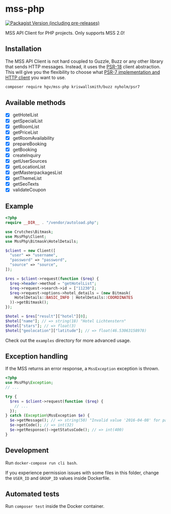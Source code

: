# mss-php

[![Packagist Version (including pre-releases)](https://img.shields.io/packagist/v/hgv/mss-php.svg?include_prereleases&style=flat-square)](https://packagist.org/packages/hgv/mss-php)

MSS API Client for PHP projects.
Only supports MSS 2.0!

## Installation

The MSS API Client is not hard coupled to Guzzle, Buzz or any other library that sends
HTTP messages. Instead, it uses the [PSR-18](https://www.php-fig.org/psr/psr-18/) client abstraction.
This will give you the flexibility to choose what
[PSR-7 implementation and HTTP client](https://packagist.org/providers/php-http/client-implementation)
you want to use.

```bash
composer require hgv/mss-php kriswallsmith/buzz nyholm/psr7
```

## Available methods

- [x] getHotelList
- [x] getSpecialList
- [x] getRoomList
- [x] getPriceList
- [x] getRoomAvailability
- [x] prepareBooking
- [x] getBooking
- [x] createInquiry
- [x] getUserSources
- [x] getLocationList
- [x] getMasterpackagesList
- [x] getThemeList
- [x] getSeoTexts
- [x] validateCoupon

## Example

```php
<?php
require __DIR__ . "/vendor/autoload.php";

use Crutches\Bitmask;
use MssPhp\Client;
use MssPhp\Bitmask\HotelDetails;

$client = new Client([
  "user" => "username",
  "password" => "password",
  "source" => "source",
]);

$res = $client->request(function ($req) {
  $req->header->method = "getHotelList";
  $req->request->search->id = ["11230"];
  $req->request->options->hotel_details = (new Bitmask(
    HotelDetails::BASIC_INFO | HotelDetails::COORDINATES
  ))->getBitmask();
});

$hotel = $res["result"]["hotel"][0];
$hotel["name"]; // => string(18) "Hotel Lichtenstern"
$hotel["stars"]; // => float(3)
$hotel["geolocation"]["latitude"]; // => float(46.53063158978)
```

Check out the `examples` directory for more advanced usage.

## Exception handling

If the MSS returns an error response, a `MssException` exception is thrown.

```php
<?php
use MssPhp\Exception;
// ...

try {
  $res = $client->request(function ($req) {
    // ...
  });
} catch (Exception\MssException $e) {
  $e->getMessage(); // => string(50) "Invalid value '2016-04-08' for parameter 'arrival'"
  $e->getCode(); // => int(32)
  $e->getResponse()->getStatusCode(); // => int(400)
}
```

## Development

Run `docker-compose run cli bash`.

If you experience permission issues with some files in this folder,
change the `USER_ID` and `GROUP_ID` values inside Dockerfile.

## Automated tests

Run `composer test` inside the Docker container.
